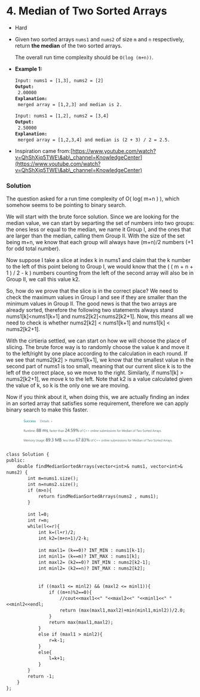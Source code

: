# 4. Median of Two Sorted Arrays

* Hard
*   Given two sorted arrays `nums1` and `nums2` of size `m` and `n` respectively, return **the median** of the two sorted arrays.

    The overall run time complexity should be `O(log (m+n))`.
*   **Example 1:**

    <pre><code>Input: nums1 = [1,3], nums2 = [2]
    <strong>Output:
    </strong> 2.00000
    <strong>Explanation:
    </strong> merged array = [1,2,3] and median is 2.</code></pre>



    <pre><code>Input: nums1 = [1,2], nums2 = [3,4]
    <strong>Output:
    </strong> 2.50000
    <strong>Explanation:
    </strong> merged array = [1,2,3,4] and median is (2 + 3) / 2 = 2.5.</code></pre>
* Inspiration came from:[https://www.youtube.com/watch?v=QhShXjq5TWE\&ab\_channel=KnowledgeCenter](https://www.youtube.com/watch?v=QhShXjq5TWE\&ab\_channel=KnowledgeCenter)

### Solution

The question asked for a run time complexity of O( log( m+n ) ), which somehow seems to be pointing to binary search. &#x20;

We will start with the brute force solution. Since we are looking for the median value, we can start by separting the set of numbers into two groups: the ones less or equal to the median, we name it Group I, and the ones that are larger than the median, calling them Group II. With the size of the set being m+n, we know that each group will always have (m+n)/2 numbers (+1 for odd total number).&#x20;

Now suppose I take a slice at index k in nums1 and claim that the k number to the left of this point belong to Group I, we would know that the ( ( m + n + 1 ) / 2 - k ) numbers counting from the left of the second array will also be in Group II, we call this value k2.

So, how do we prove that the slice is in the correct place? We need to check the maximum values in Group I and see if they are smaller than the minimum values in Group II. The good news is that the two arrays are already sorted, therefore the following two statements always stand nums1\[k]\<nums1\[k+1] and nums2\[k2]\<nums2\[k2+1]. Now, this means all we need to check is whether nums2\[k2] < nums1\[k+1] and nums1\[k] < nums2\[k2+1].&#x20;



With the cirtieria settled, we can start on how we will choose the place of slicing. The brute force way is to randomly choose the value k and move it to the left/right by one place according to the calculation in each round.  If we see that nums2\[k2] > nums1\[k+1], we know that the smallest value in the second part of nums1 is too small, meaning that our current slice k is to the left of the correct place, so we move to the right. Similarly, if nums1\[k] > nums2\[k2+1], we move k to the left. Note that k2 is a value calculated given the value of k, so k is the only one we are moving. &#x20;



Now if you think about it, when doing this, we are actually finding an index in an sorted array that satisfies some requirement, therefore we can apply binary search to make this faster. &#x20;

<figure><img src="../.gitbook/assets/image (3) (1).png" alt=""><figcaption></figcaption></figure>

```
class Solution {
public:
    double findMedianSortedArrays(vector<int>& nums1, vector<int>& nums2) {
        int m=nums1.size();
        int n=nums2.size();
        if (m>n){
            return findMedianSortedArrays(nums2 , nums1);
        }
        
        int l=0;
        int r=m;
        while(l<=r){
            int k=(l+r)/2;
            int k2=(m+n+1)/2-k;
            
            int maxl1= (k==0)? INT_MIN : nums1[k-1];
            int minl1= (k==m)? INT_MAX : nums1[k];
            int maxl2= (k2==0)? INT_MIN : nums2[k2-1];
            int minl2= (k2==n)? INT_MAX : nums2[k2];
            
            
            if ((maxl1 <= minl2) && (maxl2 <= minl1)){
                if ((m+n)%2==0){
                    //cout<<maxl1<<" "<<maxl2<<" "<<minl1<<" "<<minl2<<endl;
                    return (max(maxl1,maxl2)+min(minl1,minl2))/2.0;
                }
                return max(maxl1,maxl2);
            }
            else if (maxl1 > minl2){
                r=k-1;
            }
            else{
                l=k+1;
            }
        }
        return -1;
    }
};
```

